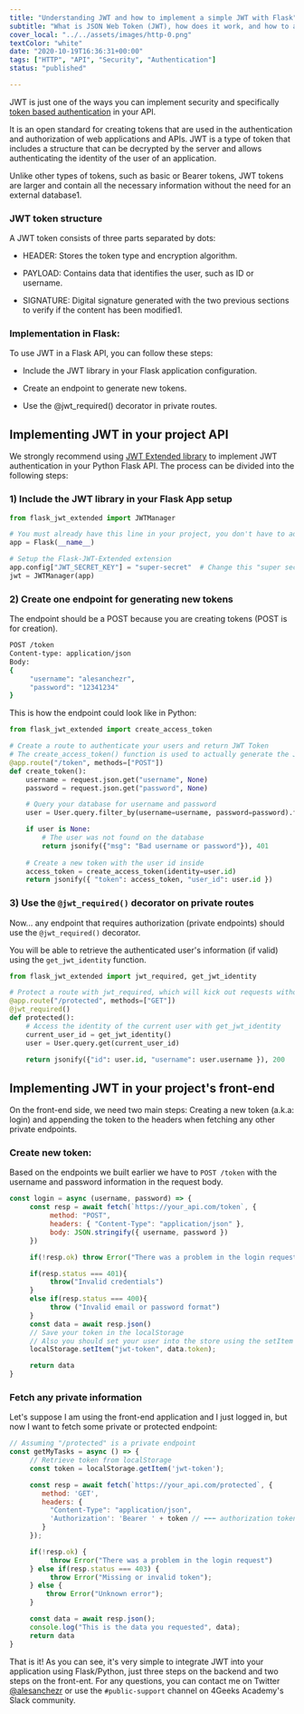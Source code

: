```yaml
---
title: "Understanding JWT and how to implement a simple JWT with Flask"
subtitle: "What is JSON Web Token (JWT), how does it work, and how to apply it to your API using the Flask Microframework for API Development"
cover_local: "../../assets/images/http-0.png"
textColor: "white"
date: "2020-10-19T16:36:31+00:00"
tags: ["HTTP", "API", "Security", "Authentication"]
status: "published"

---
```


JWT is just one of the ways you can implement security and specifically [token based authentication](/lesson/token-based-api-authentication) in your API.

It is an open standard for creating tokens that are used in the authentication and authorization of web applications and APIs. JWT is a type of token that includes a structure that can be decrypted by the server and allows authenticating the identity of the user of an application.

Unlike other types of tokens, such as basic or Bearer tokens, JWT tokens are larger and contain all the necessary information without the need for an external database1.

### JWT token structure

A JWT token consists of three parts separated by dots:

- HEADER: Stores the token type and encryption algorithm.

- PAYLOAD: Contains data that identifies the user, such as ID or username.

- SIGNATURE: Digital signature generated with the two previous sections to verify if the content has been modified1.

### Implementation in Flask:

To use JWT in a Flask API, you can follow these steps:

- Include the JWT library in your Flask application configuration.

- Create an endpoint to generate new tokens.

- Use the @jwt_required() decorator in private routes.
## Implementing JWT in your project API

We strongly recommend using [JWT Extended library](https://github.com/vimalloc/flask-jwt-extended) to implement JWT authentication in your Python Flask API. The process can be divided into the following steps:

### 1) Include the JWT library in your Flask App setup

```py
from flask_jwt_extended import JWTManager

# You must already have this line in your project, you don't have to add it again
app = Flask(__name__)

# Setup the Flask-JWT-Extended extension
app.config["JWT_SECRET_KEY"] = "super-secret"  # Change this "super secret" to something else!
jwt = JWTManager(app)
```

### 2) Create one endpoint for generating new tokens

The endpoint should be a POST because you are creating tokens (POST is for creation).

```bash
POST /token
Content-type: application/json
Body:
{
     "username": "alesanchezr",
     "password": "12341234"
}
```

This is how the endpoint could look like in Python:

```py
from flask_jwt_extended import create_access_token

# Create a route to authenticate your users and return JWT Token
# The create_access_token() function is used to actually generate the JWT
@app.route("/token", methods=["POST"])
def create_token():
    username = request.json.get("username", None)
    password = request.json.get("password", None)

    # Query your database for username and password
    user = User.query.filter_by(username=username, password=password).first()

    if user is None:
        # The user was not found on the database
        return jsonify({"msg": "Bad username or password"}), 401
    
    # Create a new token with the user id inside
    access_token = create_access_token(identity=user.id)
    return jsonify({ "token": access_token, "user_id": user.id })
```

### 3) Use the `@jwt_required()` decorator on private routes

Now... any endpoint that requires authorization (private endpoints) should use the `@jwt_required()` decorator.

You will be able to retrieve the authenticated user's information (if valid) using the `get_jwt_identity` function.

```py
from flask_jwt_extended import jwt_required, get_jwt_identity

# Protect a route with jwt_required, which will kick out requests without a valid JWT
@app.route("/protected", methods=["GET"])
@jwt_required()
def protected():
    # Access the identity of the current user with get_jwt_identity
    current_user_id = get_jwt_identity()
    user = User.query.get(current_user_id)
    
    return jsonify({"id": user.id, "username": user.username }), 200
```

## Implementing JWT in your project's front-end

On the front-end side, we need two main steps: Creating a new token (a.k.a: login) and appending the token to the headers when fetching any other private endpoints.

### Create new token:

Based on the endpoints we built earlier we have to `POST /token` with the username and password information in the request body.

```js
const login = async (username, password) => {
     const resp = await fetch(`https://your_api.com/token`, { 
          method: "POST",
          headers: { "Content-Type": "application/json" },
          body: JSON.stringify({ username, password }) 
     })

     if(!resp.ok) throw Error("There was a problem in the login request")

     if(resp.status === 401){
          throw("Invalid credentials")
     }
     else if(resp.status === 400){
          throw ("Invalid email or password format")
     }
     const data = await resp.json()
     // Save your token in the localStorage
     // Also you should set your user into the store using the setItem function
     localStorage.setItem("jwt-token", data.token);

     return data
}
```

### Fetch any private information

Let's suppose I am using the front-end application and I just logged in, but now I want to fetch some private or protected endpoint:

```js
// Assuming "/protected" is a private endpoint
const getMyTasks = async () => {
     // Retrieve token from localStorage
     const token = localStorage.getItem('jwt-token');

     const resp = await fetch(`https://your_api.com/protected`, {
        method: 'GET',
        headers: { 
          "Content-Type": "application/json",
          'Authorization': 'Bearer ' + token // ⬅⬅⬅ authorization token
        } 
     });

     if(!resp.ok) {
          throw Error("There was a problem in the login request")
     } else if(resp.status === 403) {
          throw Error("Missing or invalid token");
     } else {
         throw Error("Unknown error");
     }

     const data = await resp.json();
     console.log("This is the data you requested", data);
     return data
}
```

That is it! As you can see, it's very simple to integrate JWT into your application using Flask/Python, just three steps on the backend and two steps on the front-ent. For any questions, you can contact me on Twitter [@alesanchezr](https://twitter.com/alesanchezr) or use the `#public-support` channel on 4Geeks Academy's Slack community.

